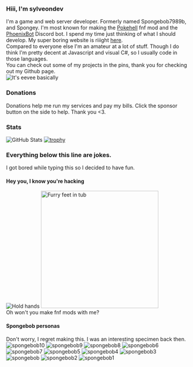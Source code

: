 ### Hiii, I'm sylveondev
I'm a game and web server developer. Formerly named Spongebob7989b, and Spongey. I'm most known for making the [Pokehell](sylveondev/pokehell-fnf) fnf mod and the [PhoenixBot](team-custard/phoenixbot) Discord bot. I spend my time just thinking of what I should develop. My super boring website is riiight [here](https://sylveondev.xyz/).<br>
Compared to everyone else I'm an amateur at a lot of stuff. Though I do think I'm pretty decent at Javascript and visual C#, so I usually code in those languages.<br>
You can check out some of my projects in the pins, thank you for checking out my Github page.<br>
![It's eevee basically](https://github.com/Sylveondev/Sylveondev/assets/71215126/56480e15-57cf-433a-82d4-dd88fb305696)

### Donations
Donations help me run my services and pay my bills. Click the sponsor button on the side to help. Thank you <3.

### Stats

![GitHub Stats](https://github-readme-stats.vercel.app/api?username=Sylveondev&count_private=true&show_icons=true&theme=onedark)
[![trophy](https://github-profile-trophy.vercel.app/?username=Sylveondev&theme=onedark)](https://github.com/ryo-ma/github-profile-trophy)

### Everything below this line are jokes.
I got bored while typing this so I decided to have fun.
<lr>

#### Hey you, I know you're hacking
![Hold hands](https://github.com/Sylveondev/Sylveondev/assets/71215126/661bd5e1-6866-4a24-81f6-3549967e4619)
<img src="https://github.com/Sylveondev/Sylveondev/assets/71215126/2c6b7007-fadb-4db9-9e92-2636ec70d891" height="320px" alt="Furry feet in tub">
<br />Oh won't you make fnf mods with me?

#### Spongebob personas
Don't worry, I regret making this. I was an interesting specimen back then.<br>
![spongebob10](https://user-images.githubusercontent.com/71215126/156209397-6edcbe86-0db9-4db7-916c-d05b83bb8ec4.png)
![spongebob9](https://user-images.githubusercontent.com/71215126/156209399-0cc5e145-6e39-4f35-a6e6-969cdd9dbbfe.png)
![spongebob8](https://user-images.githubusercontent.com/71215126/156209400-6dbe608b-fab0-4842-bb6a-6f63d2aff60d.png)
![spongebob6](https://user-images.githubusercontent.com/71215126/156209401-ee08ce0b-482c-442b-921d-d3d2d267175e.png)
![spongebob7](https://user-images.githubusercontent.com/71215126/156209403-b8ce17b1-7dad-4f49-9e05-aa5b144b37df.png)
![spongebob5](https://user-images.githubusercontent.com/71215126/156209404-3e779d5c-d5bf-4808-9306-2e8f27e58a6d.png)
![spongebob4](https://user-images.githubusercontent.com/71215126/156209406-5c01d542-9c86-49a2-b53e-97e15c0a662c.png)
![spongebob3](https://user-images.githubusercontent.com/71215126/156209409-249d8728-8919-49a4-b024-301d60afe2b3.png)
![spongebob](https://user-images.githubusercontent.com/71215126/156209411-09c306f4-841d-4492-b2a7-722dc71a0e5c.png)
![spongebob2](https://user-images.githubusercontent.com/71215126/156209413-9a08ed46-d401-40de-bd06-a7c5ec23d7f1.png)
![spongebob1](https://user-images.githubusercontent.com/71215126/156209414-fd534116-40f6-40dc-b7ee-309036916523.png)
